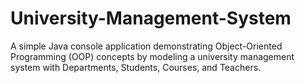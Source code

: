 # University-Management-System
A simple Java console application demonstrating Object-Oriented Programming (OOP) concepts by modeling a university management system with Departments, Students, Courses, and Teachers.
